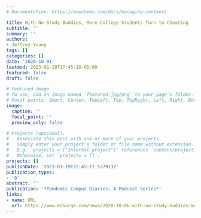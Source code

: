 ```yaml
---
# Documentation: https://wowchemy.com/docs/managing-content/

title: With No Study Buddies, More College Students Turn to Cheating
subtitle: ''
summary: ''
authors:
- Jeffrey Young
tags: []
categories: []
date: '2020-10-01'
lastmod: 2023-01-19T17:45:18-05:00
featured: false
draft: false

# Featured image
# To use, add an image named `featured.jpg/png` to your page's folder.
# Focal points: Smart, Center, TopLeft, Top, TopRight, Left, Right, BottomLeft, Bottom, BottomRight.
image:
  caption: ''
  focal_point: ''
  preview_only: false

# Projects (optional).
#   Associate this post with one or more of your projects.
#   Simply enter your project's folder or file name without extension.
#   E.g. `projects = ["internal-project"]` references `content/project/deep-learning/index.md`.
#   Otherwise, set `projects = []`.
projects: []
publishDate: '2023-01-19T22:45:17.537913Z'
publication_types:
- '0'
abstract: ''
publication: '*Pandemic Campus Diaries: A Podcast Series*'
links:
- name: URL
  url: https://www.edsurge.com/news/2020-10-06-with-no-study-buddies-more-college-students-turn-to-cheating
---
```


